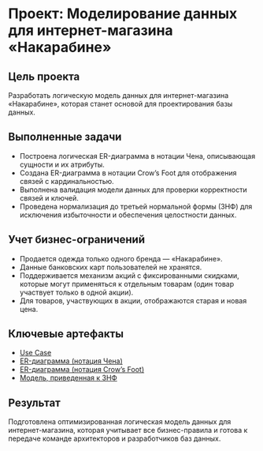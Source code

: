 # Проект: Моделирование данных для интернет-магазина «Накарабине»

## Цель проекта
Разработать логическую модель данных для интернет-магазина «Накарабине», которая станет основой для проектирования базы данных.

## Выполненные задачи
- Построена логическая ER-диаграмма в нотации Чена, описывающая сущности и их атрибуты.  
- Создана ER-диаграмма в нотации Crow’s Foot для отображения связей с кардинальностью.  
- Выполнена валидация модели данных для проверки корректности связей и ключей.  
- Проведена нормализация до третьей нормальной формы (3НФ) для исключения избыточности и обеспечения целостности данных.  

## Учет бизнес-ограничений
- Продается одежда только одного бренда — «Накарабине».  
- Данные банковских карт пользователей не хранятся.  
- Поддерживается механизм акций с фиксированными скидками, которые могут применяться к отдельным товарам (один товар участвует только в одной акции).  
- Для товаров, участвующих в акции, отображаются старая и новая цена.  

## Ключевые артефакты
- [Use Case](https://github.com/boxkzn/portfolio_akimov_e/blob/c3298afab25b160f7eeb3a3333befc28dba80ab7/nakarabine/media/%D0%9C%D0%BE%D0%B4%D0%B5%D0%BB%D1%8C%20%D0%B4%D0%B0%D0%BD%D0%BD%D1%8B%D1%85-%E2%84%961.%20Use%20Case.drawio.svg)  
- [ER-диаграмма (нотация Чена)](https://github.com/boxkzn/portfolio_akimov_e/blob/c3298afab25b160f7eeb3a3333befc28dba80ab7/nakarabine/media/%D0%9C%D0%BE%D0%B4%D0%B5%D0%BB%D1%8C%20%D0%B4%D0%B0%D0%BD%D0%BD%D1%8B%D1%85%20%D0%9D%D0%BE%D1%82%D0%B0%D1%86%D0%B8%D1%8F%20%D0%A7%D0%B5%D0%BD%D0%B0.drawio.svg)  
- [ER-диаграмма (нотация Crow’s Foot)](https://github.com/boxkzn/portfolio_akimov_e/blob/c3298afab25b160f7eeb3a3333befc28dba80ab7/nakarabine/media/%D0%9C%D0%BE%D0%B4%D0%B5%D0%BB%D1%8C%20%D0%B4%D0%B0%D0%BD%D0%BD%D1%8B%D1%85-%D0%9D%D0%BE%D1%82%D0%B0%D1%86%D0%B8%D1%8F%20Crow's%20Foot.drawio.svg)  
- [Модель, приведенная к 3НФ](https://github.com/boxkzn/portfolio_akimov_e/blob/c3298afab25b160f7eeb3a3333befc28dba80ab7/nakarabine/media/%D0%9C%D0%BE%D0%B4%D0%B5%D0%BB%D1%8C%20%D0%B4%D0%B0%D0%BD%D0%BD%D1%8B%D1%85-%D0%9D%D0%BE%D1%80%D0%BC%D0%B0%D0%BB%D0%B8%D0%B7%D0%BE%D0%B2%D0%B0%D0%BD%D0%BD%D0%B0%D1%8F%20%D0%BC%D0%BE%D0%B4%D0%B5%D0%BB%D1%8C.drawio.svg)  

## Результат
Подготовлена оптимизированная логическая модель данных для интернет-магазина, которая учитывает все бизнес-правила и готова к передаче команде архитекторов и разработчиков баз данных.
